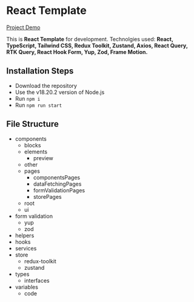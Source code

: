 # React Template

[Project Demo](https://react-template-mocha.vercel.app/)

This is **React Template** for development. Technolgies used: **React, TypeScript, Tailwind CSS, Redux Toolkit, Zustand, Axios, React Query, RTK Query, React Hook Form, Yup, Zod, Frame Motion.**

## Installation Steps

-   Download the repository
-   Use the v18.20.2 version of Node.js
-   Run `npm i`
-   Run `npm run start`

## File Structure

-   components
    -   blocks
    -   elements
        -   preview
    -   other
    -   pages
        -   componentsPages
        -   dataFetchingPages
        -   formValidationPages
        -   storePages
    -   root
    -   ui
-   form validation
    -   yup
    -   zod
-   helpers
-   hooks
-   services
-   store
    -   redux-toolkit
    -   zustand
-   types
    -   interfaces
-   variables
    -   code
